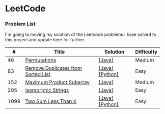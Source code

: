 # LeetCode

### Problem List

I'm going to moving my solution of the Leetcode problems I have solved to this project and update here for further.

| #    | Title                                                                                                 | Solution                                                                                                                                                                        | Difficulty |
| ---- | ----------------------------------------------------------------------------------------------------- | ------------------------------------------------------------------------------------------------------------------------------------------------------------------------------- | ---------- |
| 46   | [Permutations](https://leetcode.com/problems/permutations/)                                           | [[Java]](/Problems_and_Solutions/0046_permutations/Solution.java)                                                                                                               | Medium     |
| 83   | [Remove Duplicates from Sorted List](/Problems_and_Solutions/0083_Remove-Duplicates-from-Sorted-List) | [[Java]](/Problems_and_Solutions/0083_Remove-Duplicates-from-Sorted-List/Solution.java) [[Python]](/Problems_and_Solutions/0083_Remove-Duplicates-from-Sorted-List/Solution.py) | Easy       |
| 152  | [Maximum Product Subarray](https://leetcode.com/problems/maximum-product-subarray/)                   | [[Java]](/Problems_and_Solutions/0152_maximum-product-subarray/Solution.java)                                                                                                   | Medium     |
| 205  | [Isomorphic Strings](https://leetcode.com/problems/isomorphic-strings/)                               | [[Java]](/Problems_and_Solutions/0205_isomorphic-strings/Solution.java)                                                                                                         | Easy       |
| 1099 | [Two Sum Less Than K](https://leetcode.com/problems/two-sum-less-than-k/)                             | [[Java]](/Problems_and_Solutions/1099_Two-Sum-Less-Than-K/Solution.java) [[Python]](/Problems_and_Solutions/1099_Two-Sum-Less-Than-K/Solution.py)                               | Easy       |
